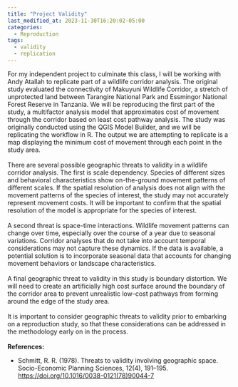 ```yaml
---
title: "Project Validity"
last_modified_at: 2023-11-30T16:20:02-05:00
categories:
  - Reproduction
tags:
  - validity
  - replication
---
```

For my independent project to culminate this class, I will be working with Andy Atallah to replicate part of a wildlife corridor analysis.
The original study evaluated the connectivity of Makuyuni Wildlife Corridor, a stretch of unprotected land between Tarangire National Park and Essmingor National Forest Reserve in Tanzania.
We will be reproducing the first part of the study, a multifactor analysis model that approximates cost of movement through the corridor based on least cost pathway analysis.
The study was originally conducted using the QGIS Model Builder, and we will be replicating the workflow in R.
The output we are attempting to replicate is a map displaying the minimum cost of movement through each point in the study area.\
\
There are several possible geographic threats to validity in a wildlife corridor analysis.
The first is scale dependency.
Species of different sizes and behavioral characteristics show on-the-ground movement patterns of different scales.
If the spatial resolution of analysis does not align with the movement patterns of the species of interest, the study may not accurately represent movement costs.
It will be important to confirm that the spatial resolution of the model is appropriate for the species of interest.\
\
A second threat is space-time interactions.
Wildlife movement patterns can change over time, especially over the course of a year due to seasonal variations.
Corridor analyses that do not take into account temporal considerations may not capture these dynamics.
If the data is available, a potential solution is to incorporate seasonal data that accounts for changing movement behaviors or landscape characteristics.\
\
A final geographic threat to validity in this study is boundary distortion.
We will need to create an artificially high cost surface around the boundary of the corridor area to prevent unrealistic low-cost pathways from forming around the edge of the study area.\
\
It is important to consider geographic threats to validity prior to embarking on a reproduction study, so that these considerations can be addressed in the methodology early on in the process.\
\
**References:**
- Schmitt, R. R. (1978). Threats to validity involving geographic space. Socio-Economic Planning Sciences, 12(4), 191–195. https://doi.org/10.1016/0038-0121(78)90044-7
